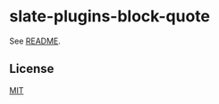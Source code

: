 # slate-plugins-block-quote

See [README](https://github.com/udecode/slate-plugins).

## License

[MIT](../../LICENSE)
